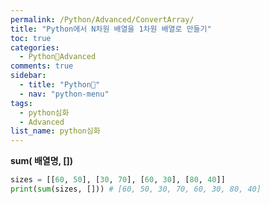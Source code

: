 ```yaml
---
permalink: /Python/Advanced/ConvertArray/
title: "Python에서 N차원 배열을 1차원 배열로 만들기"
toc: true
categories:
  - Python🐸Advanced
comments: true
sidebar:
  - title: "Python🐸"
  - nav: "python-menu"
tags: 
  - python심화
  - Advanced
list_name: python심화
---
```

**sum( 배열명, [])**  

```python
sizes = [[60, 50], [30, 70], [60, 30], [80, 40]]
print(sum(sizes, [])) # [60, 50, 30, 70, 60, 30, 80, 40]
```